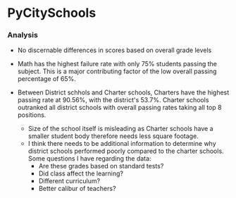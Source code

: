 # PyCitySchools

### Analysis

* No discernable differences in scores based on overall grade levels

* Math has the highest failure rate with only 75% students passing the subject.  This is a major contributing factor of the low overall passing percentage of 65%.

* Between District schhols and Charter schools, Charters have the highest passing rate at 90.56%, with the district's 53.7%.  Charter schools outranked all district schools  with overall passing rates taking all top 8 positions.
  *   Size of the school itself is misleading as Charter schools have a smaller student body therefore needs less square footage.
  * I think there needs to be additional information to determine why district schools performed poorly compared to the charter schools.  Some questions I have regarding the data:  
    *   Are these grades based on standard tests? 
    *   Did class affect the learning? 
    *   Different curriculum?  
    *   Better calibur of teachers?
